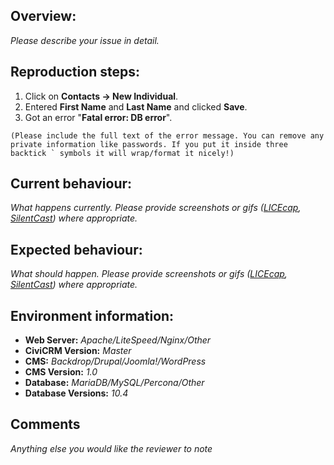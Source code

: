 Overview:
----------------------------------------
_Please describe your issue in detail._

Reproduction steps:
----------------------------------------
1. Click on **Contacts -> New Individual**.
1. Entered **First Name** and **Last Name** and clicked **Save**.
1. Got an error "**Fatal error: DB error**".

````(Please include the full text of the error message. You can remove any private information like passwords. If you put it inside three backtick ` symbols it will wrap/format it nicely!)````

Current behaviour:
----------------------------------------
_What happens currently. Please provide screenshots or gifs ([LICEcap](http://www.cockos.com/licecap/), [SilentCast](https://github.com/colinkeenan/silentcast)) where appropriate._

Expected behaviour:
----------------------------------------
_What should happen. Please provide screenshots or gifs ([LICEcap](http://www.cockos.com/licecap/), [SilentCast](https://github.com/colinkeenan/silentcast)) where appropriate._

Environment information:
----------------------------------------

* __Web Server:__ _Apache/LiteSpeed/Nginx/Other_  
* __CiviCRM Version:__ _Master_
* __CMS:__ _Backdrop/Drupal/Joomla!/WordPress_
* __CMS Version:__ _1.0_
* __Database:__ _MariaDB/MySQL/Percona/Other_
* __Database Versions:__ _10.4_

Comments
----------------------------------------
_Anything else you would like the reviewer to note_
